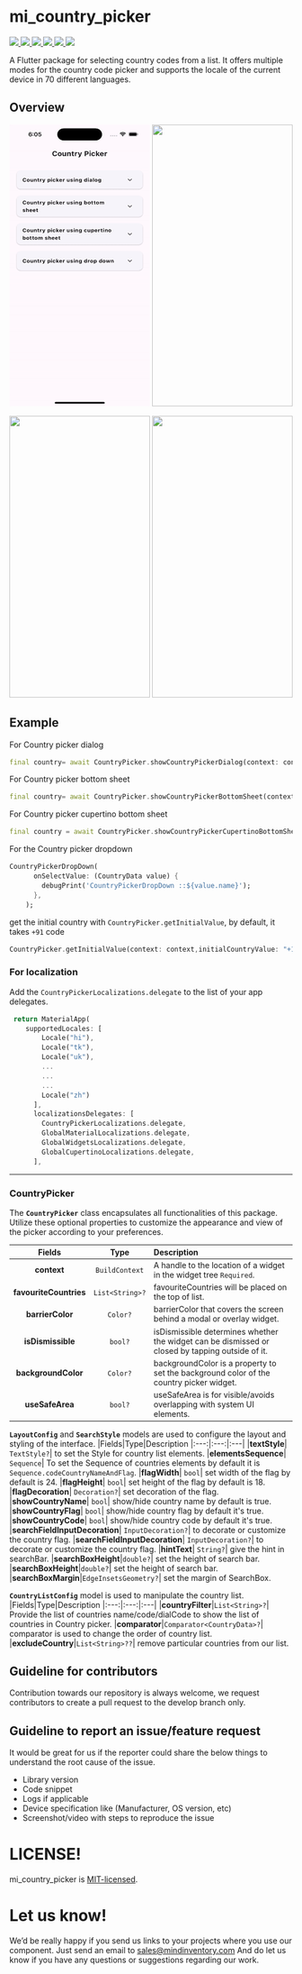 # mi_country_picker

<a href="https://developer.android.com" style="pointer-events: stroke;" target="_blank">
<img src="https://img.shields.io/badge/platform-android-blue">
</a>
<a href="https://developer.apple.com/ios/" style="pointer-events: stroke;" target="_blank">
<img src="https://img.shields.io/badge/platform-iOS-blue">
</a>
<a href="" style="pointer-events: stroke;" target="_blank">
<img src="https://img.shields.io/badge/platform-Linux-blue">
</a>
<a href="" style="pointer-events: stroke;" target="_blank">
<img src="https://img.shields.io/badge/platform-Mac-blue">
</a>
<a href="" style="pointer-events: stroke;" target="_blank">
<img src="https://img.shields.io/badge/platform-web-blue">
</a>
<a href="" style="pointer-events: stroke;" target="_blank">
<img src="https://img.shields.io/badge/platform-Windows-blue">
</a>

A Flutter package for selecting country codes from a list. It offers multiple modes for the country code picker and supports the locale of the current device in 70 different languages.

## Overview
<img  src="https://github.com/Mindinventory/country_picker/blob/dev-manish/lib/assets/bottom.gif"  width="250" height=500 typeof="video/mp4"/> <img  src="https://git.mindinventory.com/miopensource/mi-country-picker/-/blob/dev-manish/lib/assets/dialog.gif"  width="250" height=500/> 

<img  src="assets/cupertino_bottom.gif"  width="250" height=500/>  <img  src="https://git.mindinventory.com/miopensource/mi-country-picker/-/blob/dev-manish/lib/assets/dropdown.gif"  width="250" height=500/>

## Example
For Country picker dialog
```dart
final country= await CountryPicker.showCountryPickerDialog(context: context);
```
For Country picker bottom sheet
```dart
final country= await CountryPicker.showCountryPickerBottomSheet(context: context);
```

For Country picker cupertino bottom sheet
```dart
final country = await CountryPicker.showCountryPickerCupertinoBottomSheet(context: context);
```
For the Country picker dropdown
```dart
CountryPickerDropDown(
      onSelectValue: (CountryData value) {
        debugPrint('CountryPickerDropDown ::${value.name}');
      },
    );
```
get the initial country with `CountryPicker.getInitialValue`, by default, it takes `+91` code
```dart
CountryPicker.getInitialValue(context: context,initialCountryValue: "+1"); 
```

### For localization
Add the `CountryPickerLocalizations.delegate` to the list of your app delegates.
```dart
 return MaterialApp(
    supportedLocales: [
        Locale("hi"),
        Locale("tk"),
        Locale("uk"),
        ...
        ...
        ...
        Locale("zh")
      ],
      localizationsDelegates: [
        CountryPickerLocalizations.delegate,
        GlobalMaterialLocalizations.delegate,
        GlobalWidgetsLocalizations.delegate,
        GlobalCupertinoLocalizations.delegate,
      ],
```
----

### CountryPicker
The **`CountryPicker`** class encapsulates all functionalities of this package. Utilize these optional properties to customize the appearance and view of the picker according to your preferences.

|Fields|Type|Description
|:---:|:---:|:---|
| **context** | `BuildContext` | A handle to the location of a widget in the widget tree `Required`.|
|**favouriteCountries**|`List<String>?`| favouriteCountries will be placed on the top of list.|
|**barrierColor**| `Color?`|barrierColor that covers the screen behind a modal or overlay widget.
|**isDismissible**| `bool?` | isDismissible determines whether the widget can be dismissed or closed by tapping outside of it.
|**backgroundColor**| `Color?`| backgroundColor is a property to set the background color of the country picker widget.
|**useSafeArea**|`bool?`| useSafeArea is for visible/avoids overlapping with system UI elements.

**`LayoutConfig`** and **`SearchStyle`** models are used to configure the layout and styling of the interface.
|Fields|Type|Description
|:---:|:---:|:---|
|**textStyle**| `TextStyle?`| to set the Style for country list elements.
|**elementsSequence**| `Sequence`| To set the Sequence of countries elements by default it is `Sequence.codeCountryNameAndFlag`.
|**flagWidth**| `bool`| set width of the flag by default is 24.
|**flagHeight**| `bool`| set height of the flag by default is 18.
|**flagDecoration**| `Decoration?`| set decoration of the flag.
|**showCountryName**| `bool`| show/hide country name by default is true.
|**showCountryFlag**| `bool`| show/hide country flag by default it's true.
|**showCountryCode**| `bool`| show/hide country code by default it's true.
|**searchFieldInputDecoration**| `InputDecoration?`| to decorate or customize the country flag.
|**searchFieldInputDecoration**| `InputDecoration?`| to decorate or customize the country flag.
|**hintText**| `String?`| give the hint in searchBar.
|**searchBoxHeight**|`double?`| set the height of search bar.
|**searchBoxHeight**|`double?`| set the height of search bar.
|**searchBoxMargin**|`EdgeInsetsGeometry?`| set the margin of SearchBox.

**`CountryListConfig`** model is used to manipulate the country list.
|Fields|Type|Description
|:---:|:---:|:---|
|**countryFilter**|`List<String>?`| Provide the list of countries name/code/dialCode to show the list of countries in Country picker.
|**comparator**|`Comparator<CountryData>?`| comparator is used to change the order of country list.
|**excludeCountry**|`List<String>??`| remove particular countries from our list.

## Guideline for contributors
Contribution towards our repository is always welcome, we request contributors to create a pull request to the develop branch only.

## Guideline to report an issue/feature request
It would be great for us if the reporter could share the below things to understand the root cause of the issue.
- Library version
- Code snippet
- Logs if applicable
- Device specification like (Manufacturer, OS version, etc)
- Screenshot/video with steps to reproduce the issue

# LICENSE!
mi_country_picker is [MIT-licensed](https://git.mindinventory.com/miopensource/mi-country-picker/-/blob/dev-manish/LICENSE).

# Let us know!
We’d be really happy if you send us links to your projects where you use our component. Just send an email to sales@mindinventory.com And do let us know if you have any questions or suggestions regarding our work.